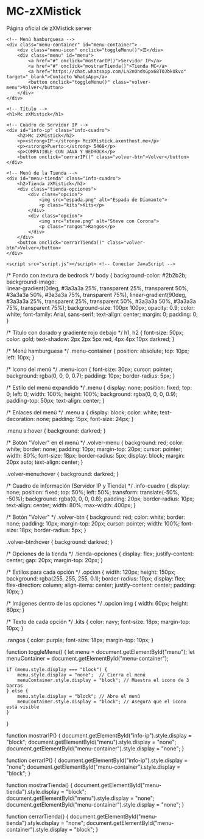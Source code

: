 # MC-zXMistick
Página oficial de zXMistick server
<!DOCTYPE html>
<html lang="es">
<head>
    <meta charset="UTF-8">
    <meta name="viewport" content="width=device-width, initial-scale=1.0">
    <title>Mc zXMistick</title>
    <link rel="stylesheet" href="styles.css"> <!-- Conectar CSS -->
</head>
<body>

    <!-- Menú hamburguesa -->
    <div class="menu-container" id="menu-container">
        <div class="menu-icon" onclick="toggleMenu()">☰</div>
        <div class="menu" id="menu">
            <a href="#" onclick="mostrarIP()">Servidor IP</a>
            <a href="#" onclick="mostrarTienda()">Tienda MC</a>
            <a href="https://chat.whatsapp.com/La2nOndsGpx68TOJbkUkvo" target="_blank">Contacto WhatsApp</a>
            <button onclick="toggleMenu()" class="volver-menu">Volver</button>
        </div>
    </div>

    <!-- Título -->
    <h1>Mc zXMistick</h1>

    <!-- Cuadro de Servidor IP -->
    <div id="info-ip" class="info-cuadro">
        <h2>Mc zXMistick</h2>
        <p><strong>IP:</strong> MczXMistick.axenthost.me</p>
        <p><strong>Puerto:</strong> 5468</p>
        <p>COMPATIBLE CON JAVA Y BEDROCK</p>
        <button onclick="cerrarIP()" class="volver-btn">Volver</button>
    </div>

    <!-- Menú de la Tienda -->
    <div id="menu-tienda" class="info-cuadro">
        <h2>Tienda zXMistick</h2>
        <div class="tienda-opciones">
            <div class="opcion">
                <img src="espada.png" alt="Espada de Diamante">
                <p class="kits">Kits</p>
            </div>
            <div class="opcion">
                <img src="steve.png" alt="Steve con Corona">
                <p class="rangos">Rangos</p>
            </div>
        </div>
        <button onclick="cerrarTienda()" class="volver-btn">Volver</button>
    </div>

    <script src="script.js"></script> <!-- Conectar JavaScript -->
</body>
</html>

/* Fondo con textura de bedrock */
body {
    background-color: #2b2b2b;
    background-image:  
        linear-gradient(0deg, #3a3a3a 25%, transparent 25%, transparent 50%, #3a3a3a 50%, #3a3a3a 75%, transparent 75%),
        linear-gradient(90deg, #3a3a3a 25%, transparent 25%, transparent 50%, #3a3a3a 50%, #3a3a3a 75%, transparent 75%);
    background-size: 100px 100px;
    opacity: 0.9;
    color: white;
    font-family: Arial, sans-serif;
    text-align: center;
    margin: 0;
    padding: 0;
}

/* Título con dorado y gradiente rojo debajo */
h1, h2 {
    font-size: 50px;
    color: gold;
    text-shadow: 2px 2px 5px red, 4px 4px 10px darkred;
}

/* Menú hamburguesa */
.menu-container {
    position: absolute;
    top: 10px;
    left: 10px;
}

/* Icono del menú */
.menu-icon {
    font-size: 30px;
    cursor: pointer;
    background: rgba(0, 0, 0, 0.7);
    padding: 10px;
    border-radius: 5px;
}

/* Estilo del menú expandido */
.menu {
    display: none;
    position: fixed;
    top: 0;
    left: 0;
    width: 100%;
    height: 100%;
    background: rgba(0, 0, 0, 0.9);
    padding-top: 50px;
    text-align: center;
}

/* Enlaces del menú */
.menu a {
    display: block;
    color: white;
    text-decoration: none;
    padding: 15px;
    font-size: 24px;
}

.menu a:hover {
    background: darkred;
}

/* Botón "Volver" en el menú */
.volver-menu {
    background: red;
    color: white;
    border: none;
    padding: 10px;
    margin-top: 20px;
    cursor: pointer;
    width: 80%;
    font-size: 18px;
    border-radius: 5px;
    display: block;
    margin: 20px auto;
    text-align: center;
}

.volver-menu:hover {
    background: darkred;
}

/* Cuadro de información (Servidor IP y Tienda) */
.info-cuadro {
    display: none;
    position: fixed;
    top: 50%;
    left: 50%;
    transform: translate(-50%, -50%);
    background: rgba(0, 0, 0, 0.8);
    padding: 20px;
    border-radius: 10px;
    text-align: center;
    width: 80%;
    max-width: 400px;
}

/* Botón "Volver" */
.volver-btn {
    background: red;
    color: white;
    border: none;
    padding: 10px;
    margin-top: 20px;
    cursor: pointer;
    width: 100%;
    font-size: 18px;
    border-radius: 5px;
}

.volver-btn:hover {
    background: darkred;
}

/* Opciones de la tienda */
.tienda-opciones {
    display: flex;
    justify-content: center;
    gap: 20px;
    margin-top: 20px;
}

/* Estilos para cada opción */
.opcion {
    width: 120px;
    height: 150px;
    background: rgba(255, 255, 255, 0.1);
    border-radius: 10px;
    display: flex;
    flex-direction: column;
    align-items: center;
    justify-content: center;
    padding: 10px;
}

/* Imágenes dentro de las opciones */
.opcion img {
    width: 60px;
    height: 60px;
}

/* Texto de cada opción */
.kits {
    color: navy;
    font-size: 18px;
    margin-top: 10px;
}

.rangos {
    color: purple;
    font-size: 18px;
    margin-top: 10px;
}

function toggleMenu() {
    let menu = document.getElementById("menu");
    let menuContainer = document.getElementById("menu-container");

    if (menu.style.display === "block") {
        menu.style.display = "none";  // Cierra el menú
        menuContainer.style.display = "block"; // Muestra el icono de 3 barras
    } else {
        menu.style.display = "block"; // Abre el menú
        menuContainer.style.display = "block"; // Asegura que el icono está visible
    }
}

function mostrarIP() {
    document.getElementById("info-ip").style.display = "block";
    document.getElementById("menu").style.display = "none";
    document.getElementById("menu-container").style.display = "none";
}

function cerrarIP() {
    document.getElementById("info-ip").style.display = "none";
    document.getElementById("menu-container").style.display = "block";
}

function mostrarTienda() {
    document.getElementById("menu-tienda").style.display = "block";
    document.getElementById("menu").style.display = "none";
    document.getElementById("menu-container").style.display = "none";
}

function cerrarTienda() {
    document.getElementById("menu-tienda").style.display = "none";
    document.getElementById("menu-container").style.display = "block";
}

